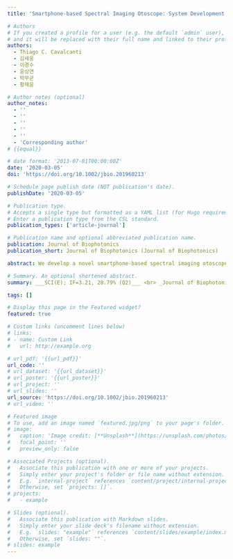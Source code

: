 ```yaml
---
title: 'Smartphone-based Spectral Imaging Otoscope: System Development and Preliminary Study for Evaluation of Its Potential As a Mobile Diagnostic Tool'

# Authors
# If you created a profile for a user (e.g. the default `admin` user), write the username (folder name) here
# and it will be replaced with their full name and linked to their profile.
authors:
  - Thiago C. Cavalcanti
  - 김세웅
  - 이경수
  - 윤상연
  - 박무균
  - 황재윤

# Author notes (optional)
author_notes:
  - ''
  - ''
  - ''
  - ''
  - ''
  - 'Corresponding author'
# {{equal}}

# date format: '2013-07-01T00:00:00Z'
date: '2020-03-05'
doi: 'https://doi.org/10.1002/jbio.201960213'

# Schedule page publish date (NOT publication's date).
publishDate: '2020-03-05'

# Publication type.
# Accepts a single type but formatted as a YAML list (for Hugo requirements).
# Enter a publication type from the CSL standard.
publication_types: ['article-journal']

# Publication name and optional abbreviated publication name.
publication: Journal of Biophotonics
publication_short: Journal of Biophotonics (Journal of Biophotonics)  [__SCI(E); IF=3.21, 28.79% (Q2)__]

abstract: We develop a novel smartphone-based spectral imaging otoscope for telemedicine and examine its capability for the mobile diagnosis of middle ear diseases. The device was applied to perform spectral imaging and analysis of an ear-mimicking phantom and a normal and abnormal tympanic membrane for evaluation of its potential for the mobile diagnosis. Spectral classified images were obtained via online spectral analysis in a remote server. The phantom experimental results showed that it allowed us to distinguish four different fluids located behind a semitransparent membrane. Also, in the spectral classified images of normal ears (n = 3) and an ear with chronic otitis media (n = 1), the normal and abnormal regions in each ear could be quantitatively distinguished with high contrast. These preliminary results thus suggested that it might have the potentials for providing quantitative information for the mobile diagnosis of various middle ear diseases.

# Summary. An optional shortened abstract.
summary: ___SCI(E); IF=3.21, 28.79% (Q2)___ <br> _Journal of Biophotonics (Journal of Biophotonics, 2020, Vol. 13, Issue 6, pp. 24-52)_

tags: []

# Display this page in the Featured widget?
featured: true

# Custom links (uncomment lines below)
# links:
# - name: Custom Link
#   url: http://example.org

# url_pdf: '{{url_pdf}}'
url_code: ''
# url_dataset: '{{url_dataset}}'
# url_poster: '{{url_poster}}'
# url_project: ''
# url_slides: ''
url_source: 'https://doi.org/10.1002/jbio.201960213'
# url_video: ''

# Featured image
# To use, add an image named `featured.jpg/png` to your page's folder.
# image:
#   caption: 'Image credit: [**Unsplash**](https://unsplash.com/photos/pLCdAaMFLTE)'
#   focal_point: ''
#   preview_only: false

# Associated Projects (optional).
#   Associate this publication with one or more of your projects.
#   Simply enter your project's folder or file name without extension.
#   E.g. `internal-project` references `content/project/internal-project/index.md`.
#   Otherwise, set `projects: []`.
# projects:
#   - example

# Slides (optional).
#   Associate this publication with Markdown slides.
#   Simply enter your slide deck's filename without extension.
#   E.g. `slides: "example"` references `content/slides/example/index.md`.
#   Otherwise, set `slides: ""`.
# slides: example
---
```


